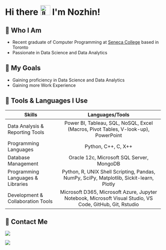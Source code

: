 # Hi there <picture> <source srcset="https://fonts.gstatic.com/s/e/notoemoji/latest/1f44b_1f3fb/512.webp" type="image/webp"> <img src="https://fonts.gstatic.com/s/e/notoemoji/latest/1f44b_1f3fb/512.gif" alt="👋" width="32" height="32"> </picture> I'm Nozhin!

## :pushpin: Who I Am

* Recent graduate of Computer Programming at [Seneca College](https://www.senecacollege.ca/home.html) based in Toronto
* Passionate in Data Science and Data Analytics

## :pushpin: My Goals

* Gaining proficiency in Data Science and Data Analytics
* Gaining more Work Experience

## :pushpin: Tools & Languages I Use
  
| Skills        | Languages/Tools
| ------------- |:-------------:|
| Data Analysis & Reporting Tools      | Power BI, Tableau, SQL, NoSQL, Excel (Macros, Pivot Tables, V-look-up), PowerPoint
| Programming Languages    | Python, C++, C, X++
| Database Management | Oracle 12c, Microsoft SQL Server, MongoDB
| Programming Languages & Libraries        |  Python, R, UNIX Shell Scripting, Pandas, NumPy, SciPy, Matplotlib, Sickit-learn, Plotly
| Development & Collaboration Tools | Microsoft D365, Microsoft Azure, Jupyter Notebook, Microsoft Visual Studio, VS Code, GitHub, Git, Rstudio

## :pushpin: Contact Me

<a href="https://www.linkedin.com/in/nozhin-azarpanah-7510bb210"/><img src="https://camo.githubusercontent.com/a80d00f23720d0bc9f55481cfcd77ab79e141606829cf16ec43f8cacc7741e46/68747470733a2f2f696d672e736869656c64732e696f2f62616467652f4c696e6b6564496e2d3030373742353f7374796c653d666f722d7468652d6261646765266c6f676f3d6c696e6b6564696e266c6f676f436f6c6f723d7768697465"></a>

<a href="mailto:nojinap@email.com"><img src="https://camo.githubusercontent.com/571384769c09e0c66b45e39b5be70f68f552db3e2b2311bc2064f0d4a9f5983b/68747470733a2f2f696d672e736869656c64732e696f2f62616467652f476d61696c2d4431343833363f7374796c653d666f722d7468652d6261646765266c6f676f3d676d61696c266c6f676f436f6c6f723d7768697465"></a>
